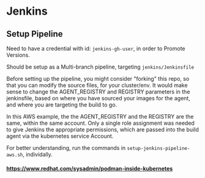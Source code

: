 # Jenkins

## Setup Pipeline

Need to have a credential with id: `jenkins-gh-user`, in order to Promote Versions.

Should be setup as a Multi-branch pipeline, targeting `jenkins/Jenkinsfile`

Before setting up the pipeline, you might consider "forking" this repo, so that you can modify the source files, for your cluster/env. It would make sense to change the AGENT_REGISTRY and REGISTRY parameters in the jenkinsfile, based on where you have sourced your images for the agent, and where you are targeting the build to go. 

In this AWS example, the the AGENT_REGISTRY and the REGISTRY are the same, within the same account. Only a single role assignment was needed to give Jenkins the appropriate permissions, which are passed into the build agent via the kubernetes service Account.

For better understanding, run the commands in `setup-jenkins-pipeline-aws.sh`, individally. 

#### https://www.redhat.com/sysadmin/podman-inside-kubernetes